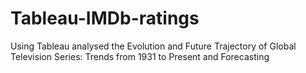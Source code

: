 # Tableau-IMDb-ratings
Using Tableau analysed the Evolution and Future Trajectory of Global Television Series: Trends from 1931 to Present and Forecasting
